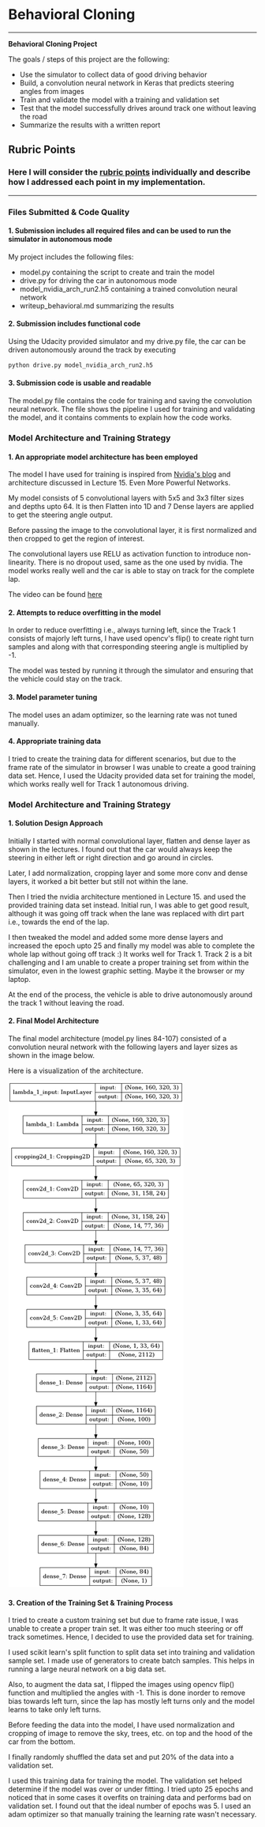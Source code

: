 # **Behavioral Cloning** 

---

**Behavioral Cloning Project**

The goals / steps of this project are the following:
* Use the simulator to collect data of good driving behavior
* Build, a convolution neural network in Keras that predicts steering angles from images
* Train and validate the model with a training and validation set
* Test that the model successfully drives around track one without leaving the road
* Summarize the results with a written report


[//]: # (Image References)

[image1]: ./examples/placeholder.png "Model Visualization"
[image2]: ./examples/placeholder.png "Grayscaling"
[image3]: ./examples/placeholder_small.png "Recovery Image"
[image4]: ./examples/placeholder_small.png "Recovery Image"
[image5]: ./examples/placeholder_small.png "Recovery Image"
[image6]: ./examples/placeholder_small.png "Normal Image"
[image7]: ./examples/placeholder_small.png "Flipped Image"

## Rubric Points
### Here I will consider the [rubric points](https://review.udacity.com/#!/rubrics/432/view) individually and describe how I addressed each point in my implementation.  

---
### Files Submitted & Code Quality

#### 1. Submission includes all required files and can be used to run the simulator in autonomous mode

My project includes the following files:
* model.py containing the script to create and train the model
* drive.py for driving the car in autonomous mode
* model_nvidia_arch_run2.h5 containing a trained convolution neural network 
* writeup_behavioral.md summarizing the results

#### 2. Submission includes functional code
Using the Udacity provided simulator and my drive.py file, the car can be driven autonomously around the track by executing 
```sh
python drive.py model_nvidia_arch_run2.h5
```

#### 3. Submission code is usable and readable

The model.py file contains the code for training and saving the convolution neural network. The file shows the pipeline I used for training and validating the model, and it contains comments to explain how the code works.

### Model Architecture and Training Strategy

#### 1. An appropriate model architecture has been employed

The model I have used for training is inspired from [Nvidia's blog](https://devblogs.nvidia.com/deep-learning-self-driving-cars/) and architecture discussed in Lecture 15. Even More Powerful Networks.

My model consists of 5 convolutional layers with 5x5 and 3x3 filter sizes and depths upto 64. It is then Flatten into 1D and 7 Dense layers are applied to get the steering angle output.

Before passing the image to the convolutional layer, it is first normalized and then cropped to get the region of interest.

The convolutional layers use RELU as activation function to introduce non-linearity. There is no dropout used, same as the one used by nvidia. The model works really well and the car is able to stay on track for the complete lap.

The video can be found [here](./nvidia_run2.mp4)

#### 2. Attempts to reduce overfitting in the model

In order to reduce overfitting i.e., always turning left, since the Track 1 consists of majorly left turns, I have used opencv's flip() to create right turn samples and along with that corresponding steering angle is multiplied by -1.

The model was tested by running it through the simulator and ensuring that the vehicle could stay on the track.

#### 3. Model parameter tuning

The model uses an adam optimizer, so the learning rate was not tuned manually.

#### 4. Appropriate training data

I tried to create the training data for different scenarios, but due to the frame rate of the simulator in browser I was unable to create a good training data set. Hence, I used the Udacity provided data set for training the model, which works really well for Track 1 autonomous driving.

### Model Architecture and Training Strategy

#### 1. Solution Design Approach

Initially I started with normal convolutional layer, flatten and dense layer as shown in the lectures. I found out that the car would always keep the steering in either left or right direction and go around in circles.

Later, I add normalization, cropping layer and some more conv and dense layers, it worked a bit better but still not within the lane.

Then I tried the nvidia architecture mentioned in Lecture 15. and used the provided training data set instead. Initial run, I was able to get good result, although it was going off track when the lane was replaced with dirt part i.e., towards the end of the lap.

I then tweaked the model and added some more dense layers and increased the epoch upto 25 and finally my model was able to complete the whole lap without going off track :) It works well for Track 1. Track 2 is a bit challenging and I am unable to create a proper training set from within the simulator, even in the lowest graphic setting. Maybe it the browser or my laptop.

At the end of the process, the vehicle is able to drive autonomously around the track 1 without leaving the road.

#### 2. Final Model Architecture

The final model architecture (model.py lines 84-107) consisted of a convolution neural network with the following layers and layer sizes as shown in the image below.

Here is a visualization of the architecture.

![Model architecture](./model.png)

#### 3. Creation of the Training Set & Training Process

I tried to create a custom training set but due to frame rate issue, I was unable to create a proper train set. It was either too much steering or off track sometimes. Hence, I decided to use the provided data set for training.

I used scikit learn's split function to split data set into training and validation sample set. I made use of generators to create batch samples. This helps in running a large neural network on a big data set.

Also, to augment the data sat, I flipped the images using opencv flip() function and multiplied the angles with -1. This is done inorder to remove bias towards left turn, since the lap has mostly left turns only and the model learns to take only left turns.

Before feeding the data into the model, I have used normalization and cropping of image to remove the sky, trees, etc. on top and the hood of the car from the bottom.

I finally randomly shuffled the data set and put 20% of the data into a validation set. 

I used this training data for training the model. The validation set helped determine if the model was over or under fitting. I tried upto 25 epochs and noticed that in some cases it overfits on training data and performs bad on validation set. I found out that the ideal number of epochs was 5. I used an adam optimizer so that manually training the learning rate wasn't necessary.
